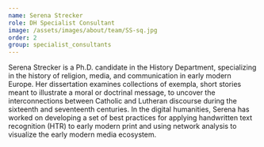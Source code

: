 ```yaml
---
name: Serena Strecker
role: DH Specialist Consultant
image: /assets/images/about/team/SS-sq.jpg
order: 2
group: specialist_consultants
---
```


Serena Strecker is a Ph.D. candidate in the History Department, specializing in the history of religion, media, and communication in early modern Europe. Her dissertation examines collections of exempla, short stories meant to illustrate a moral or doctrinal message, to uncover the interconnections between Catholic and Lutheran discourse during the sixteenth and seventeenth centuries. In the digital humanities, Serena has worked on developing a set of best practices for applying handwritten text recognition (HTR) to early modern print and using network analysis to visualize the early modern media ecosystem.